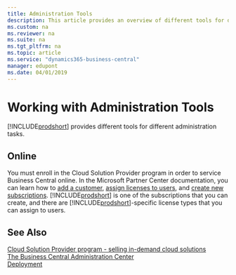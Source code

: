```yaml
---
title: Administration Tools
description: This article provides an overview of different tools for different administrative tasks in Microsoft Dynamics 365 Business Central.
ms.custom: na
ms.reviewer: na
ms.suite: na
ms.tgt_pltfrm: na
ms.topic: article
ms.service: "dynamics365-business-central"
manager: edupont
ms.date: 04/01/2019
---
```

# Working with Administration Tools
[!INCLUDE[prodshort](../developer/includes//prodshort.md)] provides different tools for different administration tasks.  

## Online

You must enroll in the Cloud Solution Provider program in order to service Business Central online. In the Microsoft Partner Center documentation, you can learn how to [add a customer](/partner-center/add-a-new-customer), [assign licenses to users](/partner-center/assign-licenses-to-users), and [create new subscriptions](/partner-center/create-a-new-subscription). [!INCLUDE[prodshort](../developer/includes/prodshort.md)] is one of the subscriptions that you can create, and there are [!INCLUDE[prodshort](../developer/includes/prodshort.md)]-specific license types that you can assign to users.  

<!--
## On-premises
|To|See|  
|--------|---------|  
|Learn about the [!INCLUDE[nav_server](../developer/includes//nav_server_md.md)] Administration Tool, a Microsoft Management Console snap-in that you use to create and manage [!INCLUDE[nav_server](../developer/includes//nav_server_md.md)] instances.|[Business Central Server Administration Tool](administration-tool.md)|  
|Perform administration tasks with the [!INCLUDE[navnow](../developer/includes//navnow_md.md)] Windows PowerShell cmdlets.|[Business Central PowerShell Cmdlets](https://docs.microsoft.com/en-us/powershell/business-central/overview)|  
|Use the [!INCLUDE[nav_dev_long](../developer/includes//nav_dev_long_md.md)] to manage licenses, databases, and companies.|[Administration in the Development Environment](Administration-in-the-Development-Environment.md)|  
|Optimize performance when accessing [!INCLUDE[navnow](../developer/includes//navnow_md.md)] data from SQL Server.|(Optimizing-SQL-Server-Performance-with-Microsoft-Dynamics-NAV.md)|  
 

-->
  
## See Also  
[Cloud Solution Provider program - selling in-demand cloud solutions](/partner-center/csp-overview)  
[The Business Central Administration Center](tenant-admin-center.md)  
[Deployment](../deployment/Deployment.md)  

